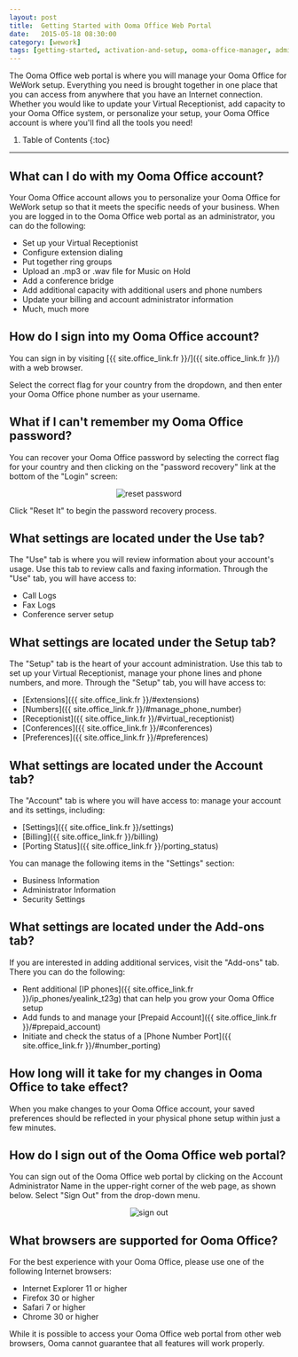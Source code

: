 ```yaml
---
layout: post
title:  Getting Started with Ooma Office Web Portal
date:   2015-05-18 08:30:00
category: [wework]
tags: [getting-started, activation-and-setup, ooma-office-manager, admin-features, wework]
---
```


The Ooma Office web portal is where you will manage your Ooma Office for WeWork setup. Everything you need is brought together in one place that you can access from anywhere that you have an Internet connection. Whether you would like to update your Virtual Receptionist, add capacity to your Ooma Office system, or personalize your setup, your Ooma Office account is where you'll find all the tools you need!

1. Table of Contents
{:toc}
* * *

## What can I do with my Ooma Office account?

Your Ooma Office account allows you to personalize your Ooma Office for WeWork setup so that it meets the specific needs of your business. When you are logged in to the Ooma Office web portal as an administrator, you can do the following:

* Set up your Virtual Receptionist
* Configure extension dialing
* Put together ring groups
* Upload an .mp3 or .wav file for Music on Hold
* Add a conference bridge
* Add additional capacity with additional users and phone numbers
* Update your billing and account administrator information
* Much, much more

## How do I sign into my Ooma Office account?

You can sign in by visiting [{{ site.office_link.fr }}/]({{ site.office_link.fr }}/) with a web browser.

Select the correct flag for your country from the dropdown, and then enter your Ooma Office phone number as your username.

## What if I can't remember my Ooma Office password?

You can recover your Ooma Office password by selecting the correct flag for your country and then clicking on the "password recovery" link at the bottom of the "Login" screen:

<p align="center"><img alt="reset password" src="{{ site.baseurl }}/assets/images/ooma_office_wework/login_screen_reset_password.png" /></p>

Click "Reset It" to begin the password recovery process.

## What settings are located under the Use tab?

The "Use" tab is where you will review information about your account's usage. Use this tab to review calls and faxing information. Through the "Use" tab, you will have access to:

* Call Logs
* Fax Logs
* Conference server setup

## What settings are located under the Setup tab?

The "Setup" tab is the heart of your account administration. Use this tab to set up your Virtual Receptionist, manage your phone lines and phone numbers, and more. Through the "Setup" tab, you will have access to:

* [Extensions]({{ site.office_link.fr }}/#extensions)
* [Numbers]({{ site.office_link.fr }}/#manage_phone_number)
* [Receptionist]({{ site.office_link.fr }}/#virtual_receptionist)
* [Conferences]({{ site.office_link.fr }}/#conferences)
* [Preferences]({{ site.office_link.fr }}/#preferences)

## What settings are located under the Account tab?

The "Account" tab is where you will have access to: manage your account and its settings, including:

* [Settings]({{ site.office_link.fr }}/settings)
* [Billing]({{ site.office_link.fr }}/billing)
* [Porting Status]({{ site.office_link.fr }}/porting_status)

You can manage the following items in the "Settings" section:

* Business Information
* Administrator Information
* Security Settings

## What settings are located under the Add-ons tab?

If you are interested in adding additional services, visit the "Add-ons" tab. There you can do the following:

* Rent additional [IP phones]({{ site.office_link.fr }}/ip_phones/yealink_t23g) that can help you grow your Ooma Office setup
* Add funds to and manage your [Prepaid Account]({{ site.office_link.fr }}/#prepaid_account)
* Initiate and check the status of a [Phone Number Port]({{ site.office_link.fr }}/#number_porting)

## How long will it take for my changes in Ooma Office to take effect?

When you make changes to your Ooma Office account, your saved preferences should be reflected in your physical phone setup within just a few minutes.

## How do I sign out of the Ooma Office web portal?

You can sign out of the Ooma Office web portal by clicking on the Account Administrator Name in the upper-right corner of the web page, as shown below. Select "Sign Out" from the drop-down menu.

<p align="center"><img alt="sign out" src="{{ site.baseurl }}/assets/images/ooma_office_manager/sign_out.png" /></p>

## What browsers are supported for Ooma Office?

For the best experience with your Ooma Office, please use one of the following Internet browsers:

* Internet Explorer 11 or higher
* Firefox 30 or higher
* Safari 7 or higher
* Chrome 30 or higher

While it is possible to access your Ooma Office web portal from other web browsers, Ooma cannot guarantee that all features will work properly.